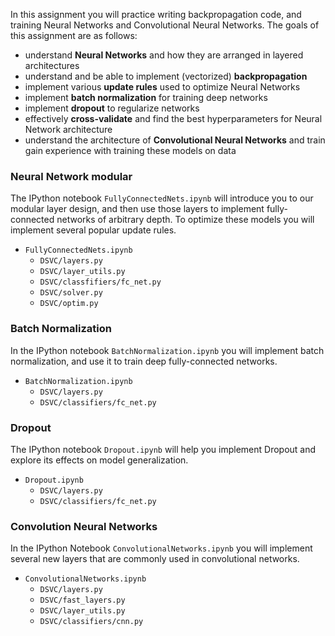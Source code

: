 In this assignment you will practice writing backpropagation code, and training
Neural Networks and Convolutional Neural Networks. The goals of this assignment
are as follows:

- understand **Neural Networks** and how they are arranged in layered
  architectures
- understand and be able to implement (vectorized) **backpropagation**
- implement various **update rules** used to optimize Neural Networks
- implement **batch normalization** for training deep networks
- implement **dropout** to regularize networks
- effectively **cross-validate** and find the best hyperparameters for Neural
  Network architecture
- understand the architecture of **Convolutional Neural Networks** and train
  gain experience with training these models on data

### Neural Network modular

The IPython notebook `FullyConnectedNets.ipynb` will introduce you to our modular layer design, and then use those layers to implement fully-connected networks of arbitrary depth. To optimize these models you will implement several popular update rules.

- `FullyConnectedNets.ipynb`
  - `DSVC/layers.py`
  - `DSVC/layer_utils.py`
  - `DSVC/classfifiers/fc_net.py`
  - `DSVC/solver.py`
  - `DSVC/optim.py`

### Batch Normalization

In the IPython notebook `BatchNormalization.ipynb` you will implement batch normalization, and use it to train deep fully-connected networks.

- `BatchNormalization.ipynb`
  - `DSVC/layers.py`
  - `DSVC/classifiers/fc_net.py`

### Dropout

The IPython notebook `Dropout.ipynb` will help you implement Dropout and explore its effects on model generalization.

- `Dropout.ipynb`
  - `DSVC/layers.py`
  - `DSVC/classifiers/fc_net.py`

### Convolution Neural Networks

In the IPython Notebook `ConvolutionalNetworks.ipynb` you will implement several new layers that are commonly used in convolutional networks.

- `ConvolutionalNetworks.ipynb`
  - `DSVC/layers.py`
  - `DSVC/fast_layers.py`
  - `DSVC/layer_utils.py`
  - `DSVC/classifiers/cnn.py`